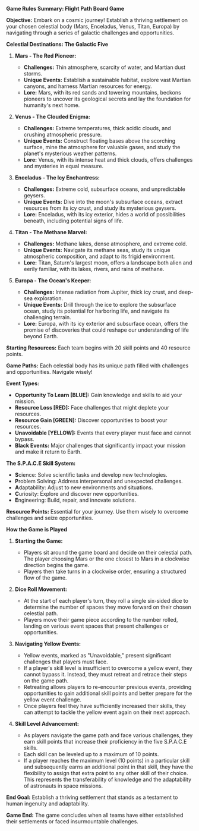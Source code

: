 **Game Rules Summary: Flight Path Board Game**

**Objective:** Embark on a cosmic journey! Establish a thriving settlement on your chosen celestial body (Mars, Enceladus, Venus, Titan, Europa) by navigating through a series of galactic challenges and opportunities.

**Celestial Destinations: The Galactic Five**

1. **Mars - The Red Pioneer:**
    * **Challenges:** Thin atmosphere, scarcity of water, and Martian dust storms.
    * **Unique Events:** Establish a sustainable habitat, explore vast Martian canyons, and harness Martian resources for energy.
    * **Lore:** Mars, with its red sands and towering mountains, beckons pioneers to uncover its geological secrets and lay the foundation for humanity's next home.

2. **Venus - The Clouded Enigma:**
    * **Challenges:** Extreme temperatures, thick acidic clouds, and crushing atmospheric pressure.
    * **Unique Events:** Construct floating bases above the scorching surface, mine the atmosphere for valuable gases, and study the planet's mysterious weather patterns.
    * **Lore:** Venus, with its intense heat and thick clouds, offers challenges and mysteries in equal measure.

3. **Enceladus - The Icy Enchantress:**
    * **Challenges:** Extreme cold, subsurface oceans, and unpredictable geysers.
    * **Unique Events:** Dive into the moon's subsurface oceans, extract resources from its icy crust, and study its mysterious geysers.
    * **Lore:** Enceladus, with its icy exterior, hides a world of possibilities beneath, including potential signs of life.

4. **Titan - The Methane Marvel:**
    * **Challenges:** Methane lakes, dense atmosphere, and extreme cold.
    * **Unique Events:** Navigate its methane seas, study its unique atmospheric composition, and adapt to its frigid environment.
    * **Lore:** Titan, Saturn's largest moon, offers a landscape both alien and eerily familiar, with its lakes, rivers, and rains of methane.

5. **Europa - The Ocean's Keeper:**
    * **Challenges:** Intense radiation from Jupiter, thick icy crust, and deep-sea exploration.
    * **Unique Events:** Drill through the ice to explore the subsurface ocean, study its potential for harboring life, and navigate its challenging terrain.
    * **Lore:** Europa, with its icy exterior and subsurface ocean, offers the promise of discoveries that could reshape our understanding of life beyond Earth.

**Starting Resources:** Each team begins with 20 skill points and 40 resource points.

**Game Paths:** Each celestial body has its unique path filled with challenges and opportunities. Navigate wisely!


**Event Types:**
- **Opportunity To Learn [BLUE]:** Gain knowledge and skills to aid your mission.
- **Resource Loss [RED]:** Face challenges that might deplete your resources.
- **Resource Gain [GREEN]:** Discover opportunities to boost your resources.
- **Unavoidable [YELLOW]:** Events that every player must face and cannot bypass.
- **Black Events:** Major challenges that significantly impact your mission and make it return to Earth.


**The S.P.A.C.E Skill System:**
   * **S**cience: Solve scientific tasks and develop new technologies.
   * **P**roblem Solving: Address interpersonal and unexpected challenges.
   * **A**daptability: Adjust to new environments and situations.
   * **C**uriosity: Explore and discover new opportunities.
   * **E**ngineering: Build, repair, and innovate solutions.

**Resource Points:** Essential for your journey. Use them wisely to overcome challenges and seize opportunities.

**How the Game is Played**

1. **Starting the Game:**
    * Players sit around the game board and decide on their celestial path. The player choosing Mars or the one closest to Mars in a clockwise direction begins the game.
    * Players then take turns in a clockwise order, ensuring a structured flow of the game.

2. **Dice Roll Movement:**
    * At the start of each player's turn, they roll a single six-sided dice to determine the number of spaces they move forward on their chosen celestial path.
    * Players move their game piece according to the number rolled, landing on various event spaces that present challenges or opportunities.

3. **Navigating Yellow Events:**
    * Yellow events, marked as "Unavoidable," present significant challenges that players must face.
    * If a player's skill level is insufficient to overcome a yellow event, they cannot bypass it. Instead, they must retreat and retrace their steps on the game path.
    * Retreating allows players to re-encounter previous events, providing opportunities to gain additional skill points and better prepare for the yellow event challenge.
    * Once players feel they have sufficiently increased their skills, they can attempt to tackle the yellow event again on their next approach.

4. **Skill Level Advancement:**
    * As players navigate the game path and face various challenges, they earn skill points that increase their proficiency in the five S.P.A.C.E skills.
    * Each skill can be leveled up to a maximum of 10 points.
    * If a player reaches the maximum level (10 points) in a particular skill and subsequently earns an additional point in that skill, they have the flexibility to assign that extra point to any other skill of their choice. This represents the transferability of knowledge and the adaptability of astronauts in space missions.

**End Goal:** Establish a thriving settlement that stands as a testament to human ingenuity and adaptability.

**Game End:** The game concludes when all teams have either established their settlements or faced insurmountable challenges.
